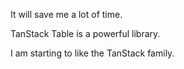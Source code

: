 It will save me a lot of time.

TanStack Table is a powerful library.

I am starting to like the TanStack family.